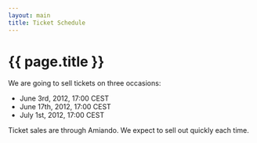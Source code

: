 ```yaml
---
layout: main
title: Ticket Schedule
---
```


# {{ page.title }}

We are going to sell tickets on three occasions:

* June 3rd, 2012, 17:00 CEST
* June 17th, 2012, 17:00 CEST
* July 1st, 2012, 17:00 CEST

Ticket sales are through Amiando. We expect to sell out quickly each time.

